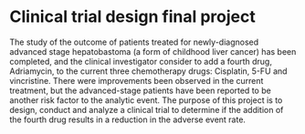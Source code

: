 # Clinical trial design final project
The study of the outcome of patients treated for newly-diagnosed advanced stage hepatobastoma (a form of childhood liver cancer) has been completed, and the clinical investigator consider to add a fourth drug, Adriamycin, to the current three chemotherapy drugs: Cisplatin, 5-FU and vincristine. There were improvements been observed in the current treatment, but the advanced-stage patients have been reported to be another risk factor to the analytic event.
The purpose of this project is to design, conduct and analyze a clinical trial to determine if the addition of the fourth drug results in a reduction in the adverse event rate.

